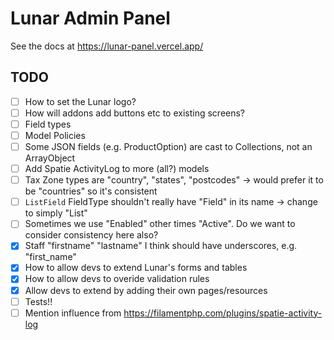 # Lunar Admin Panel

See the docs at https://lunar-panel.vercel.app/

## TODO

- [ ] How to set the Lunar logo?
- [ ] How will addons add buttons etc to existing screens?
- [ ] Field types
- [ ] Model Policies
- [ ] Some JSON fields (e.g. ProductOption) are cast to Collections, not an ArrayObject
- [ ] Add Spatie ActivityLog to more (all?) models
- [ ] Tax Zone types are "country", "states", "postcodes" -> would prefer it to be "countries" so it's consistent
- [ ] `ListField` FieldType shouldn't really have "Field" in its name -> change to simply "List"
- [ ] Sometimes we use "Enabled" other times "Active". Do we want to consider consistency here also?
- [x] Staff "firstname" "lastname" I think should have underscores, e.g. "first_name"
- [x] How to allow devs to extend Lunar's forms and tables
- [x] How to allow devs to overide validation rules
- [x] Allow devs to extend by adding their own pages/resources
- [ ] Tests!!
- [ ] Mention influence from https://filamentphp.com/plugins/spatie-activity-log
